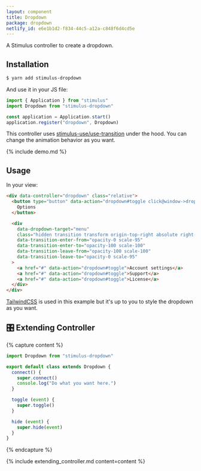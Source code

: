```yaml
---
layout: component
title: Dropdown
package: dropdown
netlify_id: e6e1b1d2-f834-44c5-a12a-c848f6d4cd5e
---
```


A Stimulus controller to create a dropdown.

## Installation

```bash
$ yarn add stimulus-dropdown
```

And use it in your JS file:
```js
import { Application } from "stimulus"
import Dropdown from "stimulus-dropdown"

const application = Application.start()
application.register("dropdown", Dropdown)
```

This controller uses [stimulus-use/use-transition](https://stimulus-use.github.io/stimulus-use/#/use-transition) under the hood. You can change the animation behavior as you want.

{% include demo.md %}

## Usage

In your view:
```html
<div data-controller="dropdown" class="relative">
  <button type="button" data-action="dropdown#toggle click@window->dropdown#hide">
    Options
  </button>

  <div
    data-dropdown-target="menu"
    class="hidden transition transform origin-top-right absolute right-0"
    data-transition-enter-from="opacity-0 scale-95"
    data-transition-enter-to="opacity-100 scale-100"
    data-transition-leave-from="opacity-100 scale-100"
    data-transition-leave-to="opacity-0 scale-95"
  >
    <a href="#" data-action="dropdown#toggle">Account settings</a>
    <a href="#" data-action="dropdown#toggle">Support</a>
    <a href="#" data-action="dropdown#toggle">License</a>
  </div>
</div>
```

[TailwindCSS](https://tailwindcss.com/) is used in this example but it's up to you to style the dropdown as you want.

## 🎛 Extending Controller

{% capture content %}
```js
import Dropdown from "stimulus-dropdown"

export default class extends Dropdown {
  connect() {
    super.connect()
    console.log("Do what you want here.")
  }

  toggle (event) {
    super.toggle()
  }

  hide (event) {
    super.hide(event)
  }
}
```
{% endcapture %}

{% include extending_controller.md content=content %}
